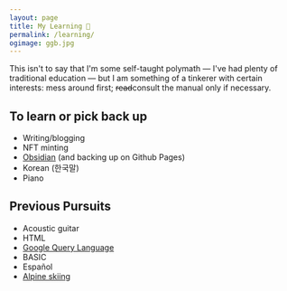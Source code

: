 ```yaml
---
layout: page
title: My Learning 🌱
permalink: /learning/
ogimage: ggb.jpg
---
```

This isn't to say that I'm some self-taught polymath — I've had plenty of traditional education — but I am something of a tinkerer with certain interests: mess around first; <strike>read</strike>consult the manual only if necessary.

## To learn or pick back up
- Writing/blogging
- NFT minting
- [Obsidian](https://obsidian.md/) (and backing up on Github Pages)
- Korean (한국말)
- Piano

## Previous Pursuits
- Acoustic guitar
- HTML
- [Google Query Language](https://cloud.google.com/datastore/docs/reference/gql_reference)
- BASIC
- Español
- [Alpine skiing](/skiing.html)